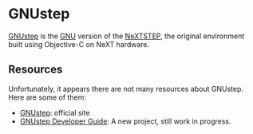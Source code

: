 GNUstep
=======

[GNUstep][gnustep] is the [GNU][gnu] version of the [NeXTSTEP][nextstep], the
original environment built using Objective-C on NeXT hardware.


Resources
---------

Unfortunately, it appears there are not many resources about GNUstep.
Here are some of them:

 - [GNUstep][gnustep]:  official site
 - [GNUstep Developer Guide](http://www.gnustep-developer.guide/):
   A new project, still work in progress.


[gnu]:		https://www.gnu.org
[gnustep]:	http://www.gnustep.org/
[nextstep]:	https://en.wikipedia.org/wiki/NeXTSTEP
